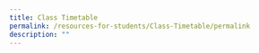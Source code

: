 ```yaml
---
title: Class Timetable
permalink: /resources-for-students/Class-Timetable/permalink
description: ""
---
```

